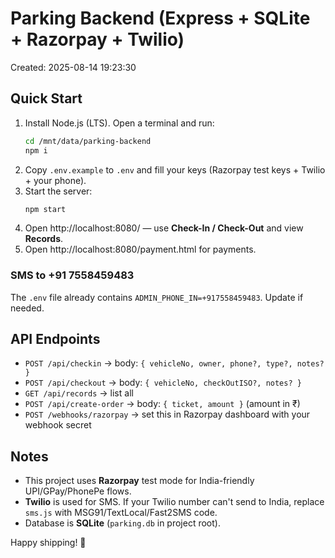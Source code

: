 # Parking Backend (Express + SQLite + Razorpay + Twilio)

Created: 2025-08-14 19:23:30

## Quick Start
1. Install Node.js (LTS). Open a terminal and run:
   ```bash
   cd /mnt/data/parking-backend
   npm i
   ```
2. Copy `.env.example` to `.env` and fill your keys (Razorpay test keys + Twilio + your phone).
3. Start the server:
   ```bash
   npm start
   ```
4. Open http://localhost:8080/ — use **Check-In / Check-Out** and view **Records**.
5. Open http://localhost:8080/payment.html for payments.

### SMS to +91 7558459483
The `.env` file already contains `ADMIN_PHONE_IN=+917558459483`. Update if needed.

## API Endpoints
- `POST /api/checkin` → body: `{ vehicleNo, owner, phone?, type?, notes? }`
- `POST /api/checkout` → body: `{ vehicleNo, checkOutISO?, notes? }`
- `GET /api/records` → list all
- `POST /api/create-order` → body: `{ ticket, amount }` (amount in ₹)
- `POST /webhooks/razorpay` → set this in Razorpay dashboard with your webhook secret

## Notes
- This project uses **Razorpay** test mode for India-friendly UPI/GPay/PhonePe flows.
- **Twilio** is used for SMS. If your Twilio number can't send to India, replace `sms.js` with MSG91/TextLocal/Fast2SMS code.
- Database is **SQLite** (`parking.db` in project root).

Happy shipping! 🚀
